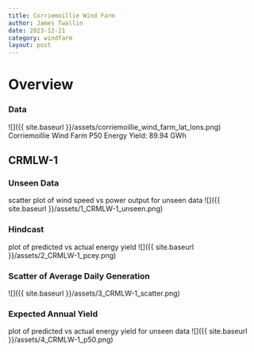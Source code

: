 ```yaml
---
title: Corriemoillie Wind Farm
author: James Twallin
date: 2023-12-21
category: windfarm
layout: post
---
```

# Overview

### Data

![]({{ site.baseurl }}/assets/corriemoillie_wind_farm_lat_lons.png)
Corriemoillie Wind Farm P50 Energy Yield: 89.94 GWh

CRMLW-1
-------------
### Unseen Data 
scatter plot of wind speed vs power output for unseen data
![]({{ site.baseurl }}/assets/1_CRMLW-1_unseen.png)
### Hindcast 
plot of predicted vs actual energy yield
![]({{ site.baseurl }}/assets/2_CRMLW-1_pcey.png)
### Scatter of Average Daily Generation 

![]({{ site.baseurl }}/assets/3_CRMLW-1_scatter.png)
### Expected Annual Yield 
plot of predicted vs actual energy yield for unseen data
![]({{ site.baseurl }}/assets/4_CRMLW-1_p50.png)

